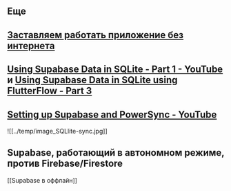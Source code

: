

## Еще 
## [Заставляем работать приложение без интернета](https://www.youtube.com/watch?v=KgEIhKNUoVs)
## [Using Supabase Data in SQLite - Part 1 - YouTube](https://www.youtube.com/watch?v=F0KEEJPwN_w) и [Using Supabase Data in SQLite using FlutterFlow - Part 3](https://www.youtube.com/watch?v=-FMjZdLYo7k)
## [Setting up Supabase and PowerSync - YouTube](https://www.youtube.com/watch?v=Xg5FTYGPn5U)
![[../temp/image_SQLlite-sync.jpg]]


## Supabase, работающий в автономном режиме, против Firebase/Firestore

[[Supabase в оффлайн]]
